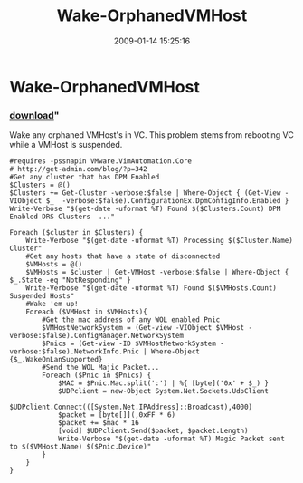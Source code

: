 ﻿---
pid:            804
parent:         0
children:       
poster:         glnsize
title:          Wake-OrphanedVMHost
date:           2009-01-14 15:25:16
format:         posh
---

# Wake-OrphanedVMHost

### [download](804.ps1)"

Wake any orphaned VMHost's in VC.  This problem stems from rebooting VC while a VMHost is suspended.

```posh
#requires -pssnapin VMware.VimAutomation.Core
# http://get-admin.com/blog/?p=342
#Get any cluster that has DPM Enabled
$Clusters = @()
$Clusters += Get-Cluster -verbose:$false | Where-Object { (Get-View -VIObject $_  -verbose:$false).ConfigurationEx.DpmConfigInfo.Enabled }
Write-Verbose "$(get-date -uformat %T) Found $($Clusters.Count) DPM Enabled DRS Clusters  ..."
 
Foreach ($cluster in $Clusters) {
    Write-Verbose "$(get-date -uformat %T) Processing $($Cluster.Name) Cluster"
    #Get any hosts that have a state of disconnected
    $VMHosts = @()
    $VMHosts = $cluster | Get-VMHost -verbose:$false | Where-Object { $_.State -eq "NotResponding" }
    Write-Verbose "$(get-date -uformat %T) Found $($VMHosts.Count) Suspended Hosts"
    #Wake 'em up!
    Foreach ($VMHost in $VMHosts){
        #Get the mac address of any WOL enabled Pnic
        $VMHostNetworkSystem = (Get-view -VIObject $VMHost -verbose:$false).ConfigManager.NetworkSystem
        $Pnics = (Get-view -ID $VMHostNetworkSystem -verbose:$false).NetworkInfo.Pnic | Where-Object {$_.WakeOnLanSupported}
        #Send the WOL Majic Packet...
        Foreach ($Pnic in $Pnics) {
            $MAC = $Pnic.Mac.split(':') | %{ [byte]('0x' + $_) }
            $UDPclient = new-Object System.Net.Sockets.UdpClient
            $UDPclient.Connect(([System.Net.IPAddress]::Broadcast),4000)
            $packet = [byte[]](,0xFF * 6)
            $packet += $mac * 16
            [void] $UDPclient.Send($packet, $packet.Length)
            Write-Verbose "$(get-date -uformat %T) Magic Packet sent to $($VMHost.Name) $($Pnic.Device)"
        }
    }
}

```
